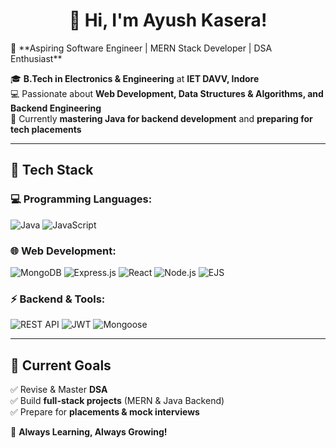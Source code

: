 <div align="center">

# 👋 Hi, I'm Ayush Kasera!  
</div>
🚀 **Aspiring Software Engineer | MERN Stack Developer | DSA Enthusiast**  


🎓 **B.Tech in Electronics & Engineering** at **IET DAVV, Indore**  
💻 Passionate about **Web Development, Data Structures & Algorithms, and Backend Engineering**  
📌 Currently **mastering Java for backend development** and **preparing for tech placements**  

---

## 🔧 Tech Stack  

### **💻 Programming Languages:**  
![Java](https://img.shields.io/badge/Java-%23ED8B00.svg?style=for-the-badge&logo=openjdk&logoColor=white)  ![JavaScript](https://img.shields.io/badge/JavaScript-F7DF1E?style=for-the-badge&logo=javascript&logoColor=black)   

### **🌐 Web Development:**  
![MongoDB](https://img.shields.io/badge/MongoDB-%2347A248.svg?style=for-the-badge&logo=mongodb&logoColor=white)    ![Express.js](https://img.shields.io/badge/Express.js-404D59?style=for-the-badge)   ![React](https://img.shields.io/badge/React-61DAFB?style=for-the-badge&logo=react&logoColor=black)  ![Node.js](https://img.shields.io/badge/Node.js-339933?style=for-the-badge&logo=nodedotjs&logoColor=white)   ![EJS](https://img.shields.io/badge/EJS-000?style=for-the-badge&logo=EJS&logoColor=white)  

### **⚡ Backend & Tools:**  
![REST API](https://img.shields.io/badge/REST-API-%23000000.svg?style=for-the-badge&logo=rest&logoColor=white)  ![JWT](https://img.shields.io/badge/JWT-black?style=for-the-badge&logo=JSON%20web%20tokens)  ![Mongoose](https://img.shields.io/badge/Mongoose-%238D6748.svg?style=for-the-badge)   

---

## 📌 Current Goals  
✅ Revise & Master **DSA**  
✅ Build **full-stack projects** (MERN & Java Backend)  
✅ Prepare for **placements & mock interviews** 

🚀 **Always Learning, Always Growing!**


